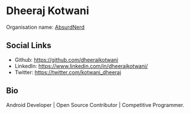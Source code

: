# Dheeraj Kotwani
Organisation name: [AbsurdNerd](https://github.com/AbsurdNerd)


## Social Links
- Github: https://github.com/dheerajkotwani
- LinkedIn: https://www.linkedin.com/in/dheerajkotwani/
- Twitter: https://twitter.com/kotwani_dheeraj

## Bio
Android Developer | Open Source Contributor | Competitive Programmer.
